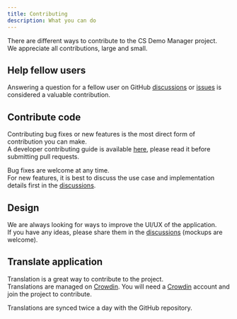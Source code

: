 ```yaml
---
title: Contributing
description: What you can do
---
```


There are different ways to contribute to the CS Demo Manager project.  
We appreciate all contributions, large and small.

## Help fellow users

Answering a question for a fellow user on GitHub [discussions](https://cs-demo-manager/discussions) or [issues](https://cs-demo-manager/issues) is considered a valuable contribution.

## Contribute code

Contributing bug fixes or new features is the most direct form of contribution you can make.  
A developer contributing guide is available [here](/docs/development/architecture), please read it before submitting pull requests.

Bug fixes are welcome at any time.  
For new features, it is best to discuss the use case and implementation details first in the [discussions](https://github.com/akiver/cs-demo-manager/discussions).

## Design

We are always looking for ways to improve the UI/UX of the application.  
If you have any ideas, please share them in the [discussions](https://github.com/akiver/cs-demo-manager/discussions) (mockups are welcome).

## Translate application

Translation is a great way to contribute to the project.  
Translations are managed on [Crowdin](https://crowdin.com/project/cs-demo-manager). You will need a [Crowdin](https://crowdin.com) account and join the project to contribute.

Translations are synced twice a day with the GitHub repository.
